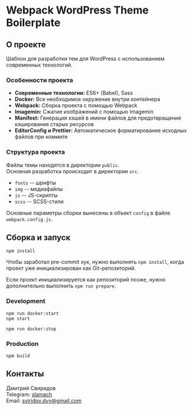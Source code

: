 # Webpack WordPress Theme Boilerplate

## О проекте

Шаблон для разработки тем для WordPress с использованием современных технологий.

### Особенности проекта
- **Современные технологии:** ES6+ (Babel), Sass
- **Docker:** Все необходимое окружение внутри контейнера
- **Webpack:** Сборка проекта с помощью Webpack
- **Imagemin:** Сжатие изображений с помощью Imagemin
- **Manifest:** Генерация хэшей в имени файлов для предотвращения кэширования старых ресурсов
- **EditorConfig и Prettier:** Автоматическое форматирование исходных файлов при коммите

### Структура проекта
Файлы темы находятся в директории `public`.  
Основная разработка происходит в директории `src`.
- `fonts` -- шрифты
- `img` -- медиафайлы
- `js` -- JS-скрипты
- `scss` -- SCSS-стили

Основные параметры сборки вынесены в объект `config` в файле `webpack.config.js`.

## Сборка и запуск
```
npm install
```

Чтобы заработал pre-commit хук, нужно выполнять `npm install`, когда проект уже инициализирован как Git-репозиторий.

Если проект инициализируется как репозиторий позже, нужно дополнительно выполнить `npm run prepare`.

### Development
```
npm run docker:start
npm start

npm run docker:stop
```

### Production
```
npm build
```

## Контакты
Дмитрий Свиридов  
Telegram: [slamach](https://t.me/slamach)  
Email: sviridov.dvv@gmail.com
